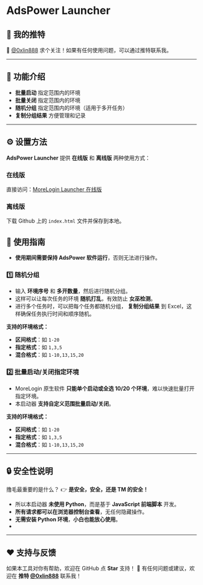 # AdsPower Launcher

## 📢 我的推特
🔗 [@0xlin888](https://twitter.com/0xlin888) 求个关注！如果有任何使用问题，可以通过推特联系我。

---

## 🚀 功能介绍
- **批量启动** 指定范围内的环境
- **批量关闭** 指定范围内的环境
- **随机分组** 指定范围内的环境（适用于多开任务）
- **复制分组结果** 方便管理和记录

---

## ⚙️ 设置方法
**AdsPower Launcher** 提供 **在线版** 和 **离线版** 两种使用方式：

### **在线版**
直接访问：[MoreLogin Launcher 在线版](https://ludekuai.cc/tools/adspower_launcher/)

### **离线版**
下载 Github 上的 `index.html` 文件并保存到本地。

## 📌 使用指南

- **使用期间需要保持 AdsPower 软件运行**，否则无法进行操作。

### **1️⃣ 随机分组**
- 输入 **环境序号** 和 **多开数量**，然后进行随机分组。
- 这样可以让每次任务的环境 **随机打乱**，有效防止 **女巫检测**。
- 进行多个任务时，可以把每个任务都随机分组， **复制分组结果** 到 Excel，这样确保任务执行时间和顺序随机。

**支持的环境格式：**
- **区间格式**：如 `1-20`
- **指定格式**：如 `1,3,5`
- **混合格式**：如 `1-10,13,15,20`

### **2️⃣ 批量启动/关闭指定环境**
- MoreLogin 原生软件 **只能单个启动或全选 10/20 个环境**，难以快速批量打开指定环境。
- 本启动器 **支持自定义范围批量启动/关闭**。

**支持的环境格式：**
- **区间格式**：如 `1-20`
- **指定格式**：如 `1,3,5`
- **混合格式**：如 `1-10,13,15,20`

---

## 🔒 安全性说明
撸毛最重要的是什么？
👉 **是安全，安全，还是 TM 的安全！**

- 所以本启动器 **未使用 Python**，而是基于 **JavaScript 前端脚本** 开发。
- **所有请求都可以在浏览器控制台查看**，无任何隐藏操作。
- **无需安装 Python 环境**，**小白也能放心使用**。
- 
---

## ❤️ 支持与反馈
如果本工具对你有帮助，欢迎在 GitHub 点 **Star** 支持！
📢 有任何问题或建议，欢迎在 **推特 [@0xlin888](https://twitter.com/0xlin888)** 联系我！


